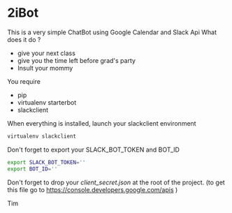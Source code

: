 # 2iBot

This is a very simple ChatBot using Google Calendar and Slack Api
What does it do ?
  - give your next class
  - give you the time left before grad's party
  - Insult your mommy

You require
  - pip
  - virtualenv starterbot
  - slackclient

When everything is installed, launch your slackclient environment
```sh
virtualenv slackclient
```

Don't forget to export your SLACK_BOT_TOKEN and BOT_ID
```sh
export SLACK_BOT_TOKEN=''
export BOT_ID=''
```

Don't forget to drop your *client_secret.json* at the root of the project. (to get this file go to https://console.developers.google.com/apis )

Tim
